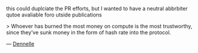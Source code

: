this could duplciate the PR efforts,  but  I wanted  to  have a neutral abbrbiter qutoe avaliable foro  utside publications

\> Whoever has burned the most money on compute is the most trustworthy, since they’ve sunk money in the form of hash rate into the protocol.

— [Dennelle](https://stellar.org/blog/ecosystem/decentralization-myths-debunked)
